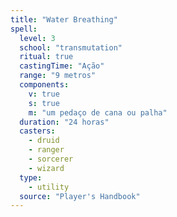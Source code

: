 ```yaml
---
title: "Water Breathing"
spell:
  level: 3
  school: "transmutation"
  ritual: true
  castingTime: "Ação"
  range: "9 metros"
  components:
    v: true
    s: true
    m: "um pedaço de cana ou palha"
  duration: "24 horas"
  casters:
    - druid
    - ranger
    - sorcerer
    - wizard
  type:
    - utility
  source: "Player's Handbook"
---
```

